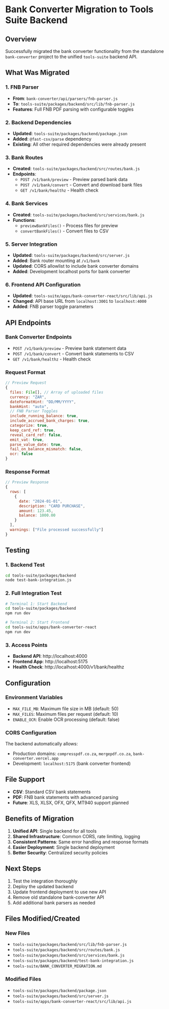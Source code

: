 # Bank Converter Migration to Tools Suite Backend

## Overview
Successfully migrated the bank converter functionality from the standalone `bank-converter` project to the unified `tools-suite` backend API.

## What Was Migrated

### 1. FNB Parser
- **From**: `bank-converter/api/parsers/fnb-parser.js`
- **To**: `tools-suite/packages/backend/src/lib/fnb-parser.js`
- **Features**: Full FNB PDF parsing with configurable toggles

### 2. Backend Dependencies
- **Updated**: `tools-suite/packages/backend/package.json`
- **Added**: `@fast-csv/parse` dependency
- **Existing**: All other required dependencies were already present

### 3. Bank Routes
- **Created**: `tools-suite/packages/backend/src/routes/bank.js`
- **Endpoints**:
  - `POST /v1/bank/preview` - Preview parsed bank data
  - `POST /v1/bank/convert` - Convert and download bank files
  - `GET /v1/bank/healthz` - Health check

### 4. Bank Services
- **Created**: `tools-suite/packages/backend/src/services/bank.js`
- **Functions**:
  - `previewBankFiles()` - Process files for preview
  - `convertBankFiles()` - Convert files to CSV

### 5. Server Integration
- **Updated**: `tools-suite/packages/backend/src/server.js`
- **Added**: Bank router mounting at `/v1/bank`
- **Updated**: CORS allowlist to include bank converter domains
- **Added**: Development localhost ports for bank converter

### 6. Frontend API Configuration
- **Updated**: `tools-suite/apps/bank-converter-react/src/lib/api.js`
- **Changed**: API base URL from `localhost:3001` to `localhost:4000`
- **Added**: FNB parser toggle parameters

## API Endpoints

### Bank Converter Endpoints
- `POST /v1/bank/preview` - Preview bank statement data
- `POST /v1/bank/convert` - Convert bank statements to CSV
- `GET /v1/bank/healthz` - Health check

### Request Format
```javascript
// Preview Request
{
  files: File[], // Array of uploaded files
  currency: "ZAR",
  dateFormatHint: "DD/MM/YYYY",
  bankHint: "auto",
  // FNB Parser Toggles
  include_running_balance: true,
  include_accrued_bank_charges: true,
  categorize: true,
  keep_card_ref: true,
  reveal_card_ref: false,
  emit_vat: true,
  parse_value_date: true,
  fail_on_balance_mismatch: false,
  ocr: false
}
```

### Response Format
```javascript
// Preview Response
{
  rows: [
    {
      date: "2024-01-01",
      description: "CARD PURCHASE",
      amount: 123.45,
      balance: 1000.00
    }
  ],
  warnings: ["File processed successfully"]
}
```

## Testing

### 1. Backend Test
```bash
cd tools-suite/packages/backend
node test-bank-integration.js
```

### 2. Full Integration Test
```bash
# Terminal 1: Start Backend
cd tools-suite/packages/backend
npm run dev

# Terminal 2: Start Frontend
cd tools-suite/apps/bank-converter-react
npm run dev
```

### 3. Access Points
- **Backend API**: http://localhost:4000
- **Frontend App**: http://localhost:5175
- **Health Check**: http://localhost:4000/v1/bank/healthz

## Configuration

### Environment Variables
- `MAX_FILE_MB`: Maximum file size in MB (default: 50)
- `MAX_FILES`: Maximum files per request (default: 10)
- `ENABLE_OCR`: Enable OCR processing (default: false)

### CORS Configuration
The backend automatically allows:
- Production domains: `compresspdf.co.za`, `mergepdf.co.za`, `bank-converter.vercel.app`
- Development: `localhost:5175` (bank converter frontend)

## File Support
- **CSV**: Standard CSV bank statements
- **PDF**: FNB bank statements with advanced parsing
- **Future**: XLS, XLSX, OFX, QFX, MT940 support planned

## Benefits of Migration

1. **Unified API**: Single backend for all tools
2. **Shared Infrastructure**: Common CORS, rate limiting, logging
3. **Consistent Patterns**: Same error handling and response formats
4. **Easier Deployment**: Single backend deployment
5. **Better Security**: Centralized security policies

## Next Steps

1. Test the integration thoroughly
2. Deploy the updated backend
3. Update frontend deployment to use new API
4. Remove old standalone bank-converter API
5. Add additional bank parsers as needed

## Files Modified/Created

### New Files
- `tools-suite/packages/backend/src/lib/fnb-parser.js`
- `tools-suite/packages/backend/src/routes/bank.js`
- `tools-suite/packages/backend/src/services/bank.js`
- `tools-suite/packages/backend/test-bank-integration.js`
- `tools-suite/BANK_CONVERTER_MIGRATION.md`

### Modified Files
- `tools-suite/packages/backend/package.json`
- `tools-suite/packages/backend/src/server.js`
- `tools-suite/apps/bank-converter-react/src/lib/api.js`

